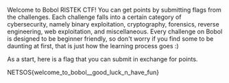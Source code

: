 Welcome to Bobol RISTEK CTF! You can get points by submitting flags from the challenges. Each challenge falls into a certain category of cybersecurity, namely binary exploitation, cryptography, forensics, reverse engineering, web exploitation, and miscellaneous. Every challenge on Bobol is designed to be beginner friendly, so don't worry if you find some to be daunting at first, that is just how the learning process goes :)

As a start, here is a flag that you can submit in exchange for points.

NETSOS{welcome_to_bobol__good_luck_n_have_fun}